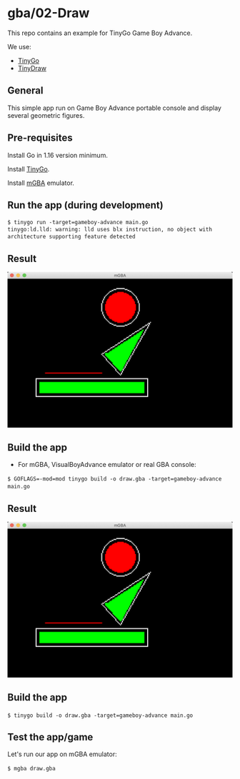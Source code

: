 # gba/02-Draw

This repo contains an example for TinyGo Game Boy Advance.

We use:
* [TinyGo](https://tinygo.org/)
* [TinyDraw](https://github.com/tinygo-org/tinydraw)

## General

This simple app run on Game Boy Advance portable console and display several geometric figures.

## Pre-requisites

Install Go in 1.16 version minimum.

Install [TinyGo](https://tinygo.org/getting-started/install/).

Install [mGBA](https://tinygo.org/getting-started/install/macos/) emulator.

## Run the app (during development)

```
$ tinygo run -target=gameboy-advance main.go
tinygo:ld.lld: warning: lld uses blx instruction, no object with architecture supporting feature detected
```

## Result

![App](doc/draw.png)

## Build the app

* For mGBA, VisualBoyAdvance emulator or real GBA console:

`$ GOFLAGS=-mod=mod tinygo build -o draw.gba -target=gameboy-advance main.go`

## Result

![App](doc/draw.png)

## Build the app

`$ tinygo build -o draw.gba -target=gameboy-advance main.go`

## Test the app/game

Let's run our app on mGBA emulator:

`$ mgba draw.gba`
